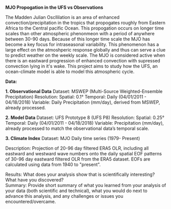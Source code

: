 **MJO Propogation in the UFS vs Observations**

The Madden Julian Oscllilation is an area of enhanced convection/precipitation in the tropics that propogates roughly from Eastern Africa to the Central pacific Ocean. This propogation occurs on longer time scales than other atmospheric phenonmeon with a period of anywhere between 30-90 days. Because of this longer time scale the MJO has become a key focus for intraseasonal variability. This phenomenon has a large effect on the atmoshperic response globally and thus can serve a clue to predict weather on the weekly scale. The MJO is considered active when there is an eastward progression of enhanced convection with supressed convection lying in it's wake. This project aims to study how the UFS, an ocean-climate model is able to model this atmospheric cycle.





**Data:**


**1. Observational Data**
Dataset: MSWEP (Multi-Source Weighted-Ensemble Precipitation)
Resolution:
Spatial: 0.1°
Temporal: Daily (04/01/2011 - 04/18/2018)
Variable: Daily Precipitation (mm/day), derived from MSWEP, already processed.

**2. Model Data**
Dataset: UFS Prototype 8 (UFS P8)
Resolution:
Spatial: 0.25°
Temporal: Daily (04/01/2011 - 04/18/2018)
Variable: Precipitation (mm/day), already processed to match the observational data’s temporal scale.

**3. Climate Index**
Dataset: MJO Daily time series (1979- Present)

Description: Projection of 20-96 day filtered ERA5 OLR, including all eastward and westward wave numbers onto the daily spatial EOF patterns of 30-96 day eastward filtered OLR from the ERA5 dataset. EOFs are calculated using data from 1940 to "present".





























Results: What does your analysis show that is scientifically interesting? What have you discovered?  
Summary: Provide short summary of what you learned from your analysis of your data (both scientific and technical), what you would do next to advance this analysis, and any challenges or issues you encountered/overcame.
